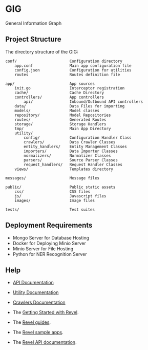 # GIG
General Information Graph

## Project Structure

The directory structure of the GIG:

    conf/                       Configuration directory
        app.conf                Main app configuration file
        config.json             Configuration for utilities
        routes                  Routes definition file

    app/                        App sources
        init.go                 Interceptor registration
        cache/                  Cache Directory
        controllers/            App controllers
            api/                Inbound/Outbound API controllers
        data/                   Data Files for importing             
        models/                 Model classes
        repository/             Model Repositories
        routes/                 Generated Routes
        storage/                Storage Handlers
        tmp/                    Main App Directory
        utility/
            config/             Configuration Handler Class
            crawlers/           Data Crawler Classes
            entity_handlers/    Entity Management Classes
            importers/          Data Importer Classes
            normalizers/        Normalizer Classes
            parsers/            Source Parser Classes
            request_handlers/   Request Handler Classes
        views/                  Templates directory            

    messages/                   Message files

    public/                     Public static assets
        css/                    CSS files
        js/                     Javascript files
        images/                 Image files

    tests/                      Test suites

## Deployment Requirements
* Mongo Server for Database Hosting
* Docker for Deploying Minio Server
* Minio Server for File Hosting
* Python for NER Recognition Server

## Help

* [API Documentation](https://app.swaggerhub.com/apis-docs/LSFGIG/GIG_API/1.0.0)
* [Utility Documentation](app/utility/README.md)
* [Crawlers Documentation](scripts/crawlers/README.md)

* The [Getting Started with Revel](http://revel.github.io/tutorial/gettingstarted.html).
* The [Revel guides](http://revel.github.io/manual/index.html).
* The [Revel sample apps](http://revel.github.io/examples/index.html).
* The [Revel API documentation](https://godoc.org/github.com/revel/revel).